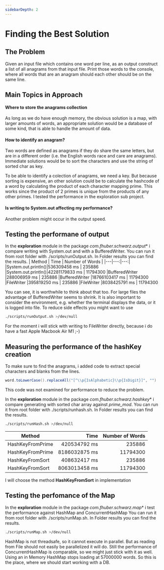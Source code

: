 ```yaml
---
sidebarDepth: 2
---
```

# Finding the Best Solution

## The Problem
Given an input file which contains one word per line, as an output construct a list of all anagrams from that input file. Print those words to the console, where all words that are an anagram should each other should be on the same line.

## Main Topics in Approach

#### Where to store the anagrams collection

As long as we do have enough memory, the obvious solution is a map, with larger amounts of words, an appropriate solution would be a database of some kind, that is able to handle the amount of data. 
#### How to identify an anagram?

Two words are defined as anagrams if they do share the same letters, but are in a different order (i.e. the English words race and care are anagrams).
Immediate solutions would be to sort the characters and use the string of sorted char as key.

To be able to identify a colection of anagrams, we need a key. But because sorting is expensive, an other solution could be to calculate the hashcode of a word by calculating the product of each character mapping prime. This works since the product of 2 primes is unique from the products of any other primes. I tested the performance in the exploration sub project. 


#### Is writing to System.out affecting my performance?

Another problem might occur in the output speed.

## Testing the performane of output

In the **exploration** module in the package *com.fhuber.schwarz.output** i compare writing with System.out and with a BufferedWriter.
You can run it from root folder with ./scripts/runOutput.sh. In Folder results you can find the results.
| Method | Time | Number of Words |
|---|---:|---:|
|System.out.println()|536309458 ms | 235886
|System.out.println()|42281179833 ms | 11794300
|BufferedWriter      |288006959 ms | 235886
|BufferedWriter      |18766103417 ms | 11794300
|FileWriter |395819250 ms | 235886
|FileWriter |8038425791 ms | 11794300

You can see, it is worthwhile to think about that too. For large files the advantage of BufferedWriter seems to shrink.
It is also important to consider the environment, e.g. whether the terminal displays the data, or it is logged into file.
To reduce side effects you might want to use
```bash
./scripts/runOutput.sh >/dev/null
```
For the moment i will stick with writing to FileWriter directly, because i do have a fast Apple Macbook Air M1 ;-)

## Measuring the performance of the hashKey creation

To make sure to find the anagrams, i added code to extract special characters and blanks from the lines.
```java
word.toLowerCase().replaceAll("[^\\p{IsAlphabetic}\\p{IsDigit}]", "")
```
This code was not examined for performance to reduce the problem.

In the **exploration** module in the package *com.fhuber.schwarz.hashkey** i compare generating with sorted char array against *prime_mod*.
You can run it from root folder with ./scripts/runhash.sh. In Folder results you can find the results.
```bash
./scripts/runHash.sh >/dev/null
```

| Method | Time | Number of Words |
|---|---:|---:|
|HashKeyFromPrime|420534792 ms | 235886
|HashKeyFromPrime|8186032875 ms | 11794300
|HashKeyFromSort      |408632417 ms | 235886
|HashKeyFromSort      |8063013458 ms | 11794300

I will choose the method **HashKeyFromSort** in implementation

## Testing the perfomance of the Map

In the **exploration** module in the package *com.fhuber.schwarz.map** i test the performance against HashMap and ConcurrentHashMap
You can run it from root folder with ./scripts/runMap.sh. In Folder results you can find the results.
```bash
./scripts/runMap.sh >/dev/null
```
HashMap is not threadsafe, so it cannot execute in parallel. But as reading from File should not easily be parallelized it will do.
Still the performance of ConcurrentHashMap is comparable, so we might just stick with it as well.
Using an in Memory HashMap stops loading at 57000000 words. So this is the place, where we should start working with a DB.


